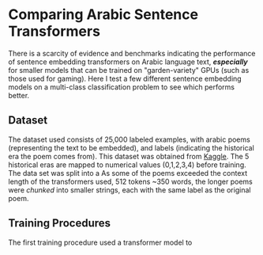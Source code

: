 # Comparing Arabic Sentence Transformers
There is a scarcity of evidence and benchmarks indicating the performance of sentence embedding transformers on Arabic language text, **_especially_** for smaller models that can be trained on "garden-variety" GPUs (such as those used for gaming). Here I test a few different sentence embedding models on a multi-class classification problem to see which performs better. 

##  Dataset
The dataset used consists of 25,000 labeled examples, with arabic poems (representing the text to be embedded), and labels (indicating the historical era the poem comes from). This dataset was obtained from [Kaggle](https://www.kaggle.com/competitions/arabic-poem-classification/overview). The 5 historical eras are mapped to numerical values (0,1,2,3,4) before training. The data set was split into a 
As some of the poems exceeded the context length of the transformers used, 512 tokens ~350 words, the longer poems were _chunked_ into smaller strings, each with the same label as the original poem.

## Training Procedures
The first training procedure used a transformer model to 
